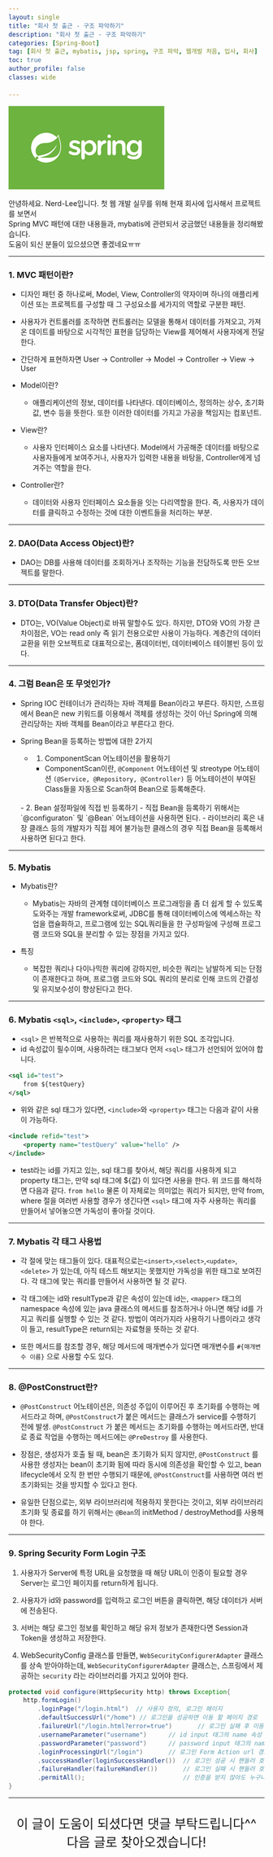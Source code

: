 ```yaml
---
layout: single
title: "회사 첫 출근 - 구조 파악하기"
description: "회사 첫 출근 - 구조 파악하기"
categories: [Spring-Boot]
tag: [회사 첫 출근, mybatis, jsp, spring, 구조 파악, 웹개발 처음, 입사, 회사]
toc: true
author_profile: false
classes: wide

---
```


![](/assets/img/etc/javaspring.png)

안녕하세요. Nerd-Lee입니다. 첫 웹 개발 실무를 위해 현재 회사에 입사해서 프로젝트를 보면서<br>
Spring MVC 패턴에 대한 내용들과, mybatis에 관련되서 궁금했던 내용들을 정리해봤습니다.<br>
도움이 되신 분들이 있으셨으면 좋겠네요ㅠㅠ

---

### 1. MVC 패턴이란?

- 디자인 패턴 중 하나로써, Model, View, Controller의 약자이며 하나의 애플리케이션 또는 프로젝트를 구성할 때 그 구성요소를 세가지의 역할로 구분한 패턴.

- 사용자가 컨트롤러를 조작하면 컨트롤러는 모델을 통해서 데이터를 가져오고, 가져온 데이트를 바탕으로 시각적인 표현을 담당하는 View를 제어해서 사용자에게 전달한다.

- 간단하게 표현하자면 User -> Controller -> Model -> Controller -> View -> User

- Model이란?
  - 애플리케이션의 정보, 데이터를 나타낸다. 데이터베이스, 정의하는 상수, 초기화값, 변수 등을 뜻한다. 또한 이러한 데이터를 가지고 가공을 책임지는 컴포넌트.
  
 
- View란?
  - 사용자 인터페이스 요소를 나타낸다. Model에서 가공해준 데이터를 바탕으로 사용자들에게 보여주거나, 사용자가 입력한 내용을 바탕을, Controller에게 넘겨주는 역할을 한다.
  
  
- Controller란?
   - 데이터와 사용자 인터페이스 요소들을 잇는 다리역할을 한다. 즉, 사용자가 데이터를 클릭하고 수정하는 것에 대한 이벤트들을 처리하는 부분.
   
---
   
### 2. DAO(Data Access Object)란?

- DAO는 DB를 사용해 데이터를 조회하거나 조작하는 기능을 전담하도록 만든 오브젝트를 말한다.

---

### 3. DTO(Data Transfer Object)란?

- DTO는, VO(Value Object)로 바꿔 말할수도 있다. 하지만, DTO와 VO의 가장 큰 차이점은, VO는 read only 즉 읽기 전용으로만 사용이 가능하다. 계층간의 데이터 교환을 위한 오브젝트로
대표적으로는, 폼데이터빈, 데이터베이스 테이블빈 등이 있다.

---

### 4. 그럼 Bean은 또 무엇인가?
- Spring IOC 컨테이너가 관리하는 자바 객체를 Bean이라고 부른다. 하지만, 스프링에서 Bean은 new 키워드를 이용해서 객체를 생성하는 것이 아닌 Spring에 의해 관리당하는 자바 객체를 Bean이라고 부른다고 한다.

- Spring Bean을 등록하는 방법에 대한 2가지
  - 1. ComponentScan 어노테이션을 활용하기
    - ComponentScan이란, `@Component` 어노테이션 및 streotype 어노테이션 `(@Service, @Repository, @Controller)` 등 어노테이션이 부여된 Class들을 자동으로 Scan하여 Bean으로 등록해준다.
   <br> 
   - 2. Bean 설정파일에 직접 빈 등록하기
     - 직접 Bean을 등록하기 위해서는 `@configuraton` 및 `@Bean` 어노테이션을 사용하면 된다.
     - 라이브러리 혹은 내장 클래스 등의 개발자가 직접 제어 불가능한 클래스의 경우 직접 Bean을 등록해서 사용하면 된다고 한다.

---

### 5. Mybatis
  - Mybatis란?
    - Mybatis는 자바의 관계형 데이터베이스 프로그래밍을 좀 더 쉽게 할 수 있도록 도와주는 개발 framework로써, JDBC를 통해 데이터베이스에 엑세스하는 작업을 캡슐화하고, 프로그램에 있는 SQL쿼리들을 한 구성파일에 구성해 프로그램 코드와 SQL을 분리할 수 있는 장점을 가지고 있다.
    
  - 특징
    - 복잡한 쿼리나 다이나믹한 쿼리에 강하지만, 비슷한 쿼리는 남발하게 되는 단점이 존재한다고 하며, 프로그램 코드와 SQL 쿼리의 분리로 인해 코드의 간결성 및 유지보수성이 향상된다고 한다.
     
---  
  
### 6. Mybatis `<sql>`, `<include>`, `<property>` 태그

  - `<sql>` 은 반복적으로 사용하는 쿼리를 재사용하기 위한 SQL 조각입니다.
  - id 속성값이 필수이며, 사용하려는 태그보다 먼저 `<sql>` 태그가 선언되어 있어야 합니다.
  
```xml
<sql id="test">
	from ${testQuery}
</sql>
```

 - 위와 같은 sql 태그가 있다면, `<include>`와 `<property>` 태그는 다음과 같이 사용이 가능하다.
 
```xml
<include refid="test">
  	<property name="testQuery" value="hello" />
</include>
```

 - test라는 id를 가지고 있는, sql 태그를 찾아서, 해당 쿼리를 사용하게 되고 property 태그는, 만약 sql 태그에 ${값} 이 있다면 사용을 한다. 위 코드를 해석하면 다음과 같다.
`from hello` 물론 이 자체로는 의미없는 쿼리가 되지만, 만약 from, where 절을 여러번 사용할 경우가 생긴다면 `<sql>` 태그에 자주 사용하는 쿼리를 만들어서 넣어놓으면 가독성이 좋아질 것이다.

---

### 7. Mybatis 각 태그 사용법

- 각 절에 맞는 태그들이 있다. 대표적으로는`<insert>`,`<select>`,`<update>`,`<delete>` 가 있는데, 아직 테스트 해보지는 못했지만 가독성을 위한 태그로 보여진다. 각 태그에 맞는 쿼리를 만들어서 사용하면 될 것 같다.

- 각 태그에는 id와 resultType과 같은 속성이 있는데 id는, `<mapper>` 태그의 namespace 속성에 있는 java 클래스의 메서드를 참조하거나 아니면 해당 id를 가지고 쿼리를 실행할 수 있는 것 같다. 방법이 여러가지라 사용하기 나름이라고 생각이 들고, resultType은 return되는 자료형을 뜻하는 것 같다.

- 또한 메서드를 참조할 경우, 해당 메서드에 매개변수가 있다면 매개변수를 `#{매개변수 이름}` 으로 사용할 수도 있다.

---

### 8. @PostConstruct란?
- `@PostConstruct` 어노테이션은, 의존성 주입이 이루어진 후 초기화를 수행하는 메서드라고 하며, `@PostConstruct`가 붙은 메서드는 클래스가 service를 수행하기 전에 발생. `@PostConstruct` 가 붙은 메서드는 초기화를 수행하는 메서드라면, 반대로 종료 작업을 수행하는 메서드에는 `@PreDestroy` 를 사용한다.

- 장점은, 생성자가 호출 될 때, bean은 초기화가 되지 않지만, `@PostConstruct` 를 사용한 생성자는 bean이 초기화 됨에 따라 동시에 의존성을 확인할 수 있고, bean lifecycle에서 오직 한 번만 수행되기 때문에, `@PostConstruct`를 사용하면 여러 번 초기화되는 것을 방지할 수 있다고 한다. 

- 유일한 단점으로는, 외부 라이브러리에 적용하지 못한다는 것이고, 외부 라이브러리 초기화 및 종료를 하기 위해서는 `@Bean`의 initMethod / destroyMethod를 사용해야 한다.

---

### 9. Spring Security Form Login 구조

1. 사용자가 Server에 특정 URL을 요청했을 때 해당 URL이 인증이 필요할 경우 Server는 로그인 페이지를 return하게 됩니다.

2. 사용자가 id와 password를 입력하고 로그인 버튼을 클릭하면, 해당 데이터가 서버에 전송된다.

3. 서버는 해당 로그인 정보를 확인하고 해당 유저 정보가 존재한다면 Session과 Token을 생성하고 저장한다.

4. WebSecurityConfig 클래스를 만들면, `WebSecurityConfigurerAdapter` 클래스를 상속 받아야하는데, `WebSecurityConfigurerAdapter` 클래스는, 스프링에서 제공하는 `security` 라는 라이브러리를 가지고 있어야 한다.

```java
protected void configure(HttpSecurity http) throws Exception{
	http.formLogin()
    	.loginPage("/login.html")  // 사용자 정의, 로그인 페이지
        .defaultSuccessUrl("/home")	// 로그인을 성공하면 이동 할 페이지 경로
        .failureUrl("/login.html?error=true")		// 로그인 실패 후 이동 할 페이지 경로
        .usernameParameter("username")		// id input 태그의 name 속성 값
        .passwordParameter("password")		// password input 태그의 name 속성 값
        .loginProcessingUrl("/login")		// 로그인 Form Action url 경로
        .successHandler(loginSuccessHandler())	// 로그인 성공 시 핸들러 호출
        .failureHandler(failureHandler())		// 로그인 실패 시 핸들러 호출
        .permitAll();							// 인증을 받지 않아도 누구나 접근 가능하게 하는 함수
}
```

---

<br>

<div style="font-size:25px; text-align:center">
이 글이 도움이 되셨다면 댓글 부탁드립니다^^<br>
다음 글로 찾아오겠습니다!

</div>